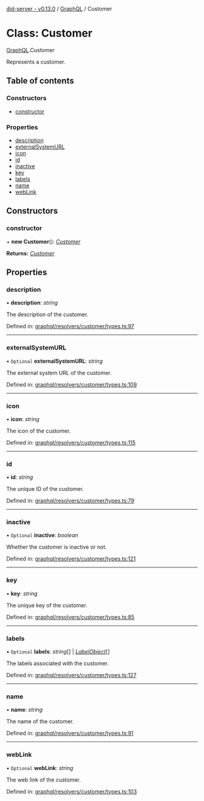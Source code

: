 [did-server - v0.13.0](../README.md) / [GraphQL](../modules/graphql.md) / Customer

# Class: Customer

[GraphQL](../modules/graphql.md).Customer

Represents a customer.

## Table of contents

### Constructors

- [constructor](graphql.customer.md#constructor)

### Properties

- [description](graphql.customer.md#description)
- [externalSystemURL](graphql.customer.md#externalsystemurl)
- [icon](graphql.customer.md#icon)
- [id](graphql.customer.md#id)
- [inactive](graphql.customer.md#inactive)
- [key](graphql.customer.md#key)
- [labels](graphql.customer.md#labels)
- [name](graphql.customer.md#name)
- [webLink](graphql.customer.md#weblink)

## Constructors

### constructor

\+ **new Customer**(): [*Customer*](graphql.customer.md)

**Returns:** [*Customer*](graphql.customer.md)

## Properties

### description

• **description**: *string*

The description of the customer.

Defined in: [graphql/resolvers/customer/types.ts:97](https://github.com/Puzzlepart/did/blob/dev/server/graphql/resolvers/customer/types.ts#L97)

___

### externalSystemURL

• `Optional` **externalSystemURL**: *string*

The external system URL of the customer.

Defined in: [graphql/resolvers/customer/types.ts:109](https://github.com/Puzzlepart/did/blob/dev/server/graphql/resolvers/customer/types.ts#L109)

___

### icon

• **icon**: *string*

The icon of the customer.

Defined in: [graphql/resolvers/customer/types.ts:115](https://github.com/Puzzlepart/did/blob/dev/server/graphql/resolvers/customer/types.ts#L115)

___

### id

• **id**: *string*

The unique ID of the customer.

Defined in: [graphql/resolvers/customer/types.ts:79](https://github.com/Puzzlepart/did/blob/dev/server/graphql/resolvers/customer/types.ts#L79)

___

### inactive

• `Optional` **inactive**: *boolean*

Whether the customer is inactive or not.

Defined in: [graphql/resolvers/customer/types.ts:121](https://github.com/Puzzlepart/did/blob/dev/server/graphql/resolvers/customer/types.ts#L121)

___

### key

• **key**: *string*

The unique key of the customer.

Defined in: [graphql/resolvers/customer/types.ts:85](https://github.com/Puzzlepart/did/blob/dev/server/graphql/resolvers/customer/types.ts#L85)

___

### labels

• `Optional` **labels**: *string*[] \| [*LabelObject*](graphql.labelobject.md)[]

The labels associated with the customer.

Defined in: [graphql/resolvers/customer/types.ts:127](https://github.com/Puzzlepart/did/blob/dev/server/graphql/resolvers/customer/types.ts#L127)

___

### name

• **name**: *string*

The name of the customer.

Defined in: [graphql/resolvers/customer/types.ts:91](https://github.com/Puzzlepart/did/blob/dev/server/graphql/resolvers/customer/types.ts#L91)

___

### webLink

• `Optional` **webLink**: *string*

The web link of the customer.

Defined in: [graphql/resolvers/customer/types.ts:103](https://github.com/Puzzlepart/did/blob/dev/server/graphql/resolvers/customer/types.ts#L103)
